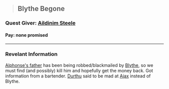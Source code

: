 >## Blythe Begone

### Quest Giver: [Aildinim Steele](../Characters/PCs/Alphonse%20Steele.md#Family)

#### Pay: none promised

***

### Revelant Information
[Alphonse's father](../Characters/PCs/Alphonse%20Steele.md#Family) has been being robbed/blackmailed by [Blythe](../Characters/NPCs/Blythe.md), so we must find (and possibly) kill him and hopefully get the money back.
Got information from a bartender. [Durthu](../Characters/NPCs/Durthu.md) said to be mad at [Ajax](../Characters/NPCs/Ajax.md) instead of Blythe.